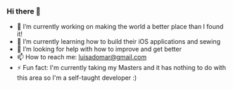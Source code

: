 ### Hi there 👋

- 🔭 I’m currently working on making the world a better place than I found it!
- 🌱 I’m currently learning how to build their iOS applications and sewing
- 🤔 I’m looking for help with how to improve and get better
- 📫 How to reach me: luisadomar@gmail.com
- ⚡ Fun fact: I'm currently taking my Masters and it has nothing to do with this area so I'm a self-taught developer :)

<!--

Here are some ideas to get you started:

- 🔭 I’m currently working on ...
- 🌱 I’m currently learning ...
- 👯 I’m looking to collaborate on ...
- 🤔 I’m looking for help with ...
- 💬 Ask me about ...
- 📫 How to reach me: ...
- 😄 Pronouns: ...
- ⚡ Fun fact: ...
-->
